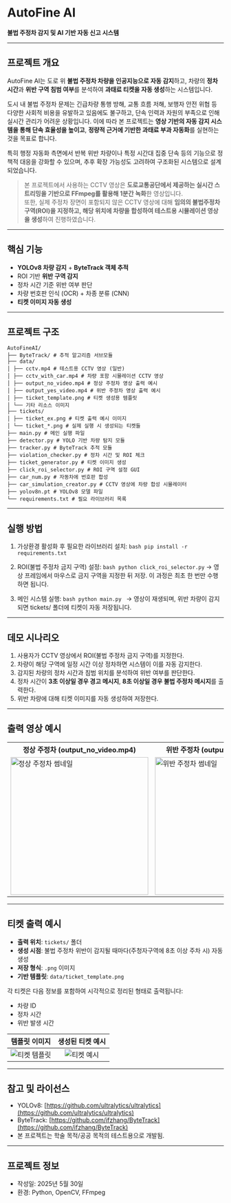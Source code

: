 # AutoFine AI

**불법 주정차 감지 및 AI 기반 자동 신고 시스템**

---

## 프로젝트 개요

AutoFine AI는 도로 위 **불법 주정차 차량을 인공지능으로 자동 감지**하고, 차량의 **정차 시간**과 **위반 구역 침범 여부**를 분석하여 **과태료 티켓을 자동 생성**하는 시스템입니다.

도시 내 불법 주정차 문제는 긴급차량 통행 방해, 교통 흐름 저해, 보행자 안전 위협 등 다양한 사회적 비용을 유발하고 있음에도 불구하고, 단속 인력과 자원의 부족으로 인해 실시간 관리가 어려운 상황입니다. 이에 따라 본 프로젝트는 **영상 기반의 자동 감지 시스템을 통해 단속 효율성을 높이고**, **정량적 근거에 기반한 과태료 부과 자동화**를 실현하는 것을 목표로 합니다.

특히 행정 자동화 측면에서 반복 위반 차량이나 특정 시간대 집중 단속 등의 기능으로 정책적 대응을 강화할 수 있으며, 추후 확장 가능성도 고려하여 구조화된 시스템으로 설계되었습니다.

> 본 프로젝트에서 사용하는 CCTV 영상은 **도로교통공단에서 제공하는 실시간 스트리밍을 기반으로 FFmpeg를 활용해 1분간 녹화**한 영상입니다.  
> 또한, 실제 주정차 장면이 포함되지 않은 CCTV 영상에 대해 **임의의 불법주정차 구역(ROI)을 지정하고, 해당 위치에 차량을 합성하여 테스트용 시뮬레이션 영상을 생성**하여 진행하였습니다. 

---

## 핵심 기능

- **YOLOv8 차량 감지** + **ByteTrack 객체 추적**
- ROI 기반 **위반 구역 감지**
- 정차 시간 기준 위반 여부 판단
- 차량 번호판 인식 (OCR) + 차종 분류 (CNN)
- **티켓 이미지 자동 생성**

---

## 프로젝트 구조
```
AutoFineAI/
├── ByteTrack/ # 추적 알고리즘 서브모듈
├── data/
│ ├── cctv.mp4 # 테스트용 CCTV 영상 (일반)
│ ├── cctv_with_car.mp4 # 차량 포함 시뮬레이션 CCTV 영상
│ ├── output_no_video.mp4 # 정상 주정차 영상 출력 예시
│ ├── output_yes_video.mp4 # 위반 주정차 영상 출력 예시
│ ├── ticket_template.png # 티켓 생성용 템플릿
│ └── 기타 리소스 이미지
├── tickets/
│ ├── ticket_ex.png # 티켓 출력 예시 이미지
│ └── ticket_*.png # 실제 실행 시 생성되는 티켓들
├── main.py # 메인 실행 파일
├── detector.py # YOLO 기반 차량 탐지 모듈
├── tracker.py # ByteTrack 추적 모듈
├── violation_checker.py # 정차 시간 및 ROI 체크
├── ticket_generator.py # 티켓 이미지 생성
├── click_roi_selector.py # ROI 구역 설정 GUI
├── car_num.py # 자동차에 번호판 합성
├── car_simulation_creator.py # CCTV 영상에 차량 합성 시뮬레이터
├── yolov8n.pt # YOLOv8 모델 파일
└── requirements.txt # 필요 라이브러리 목록
```
--- 

## 실행 방법

1. 가상환경 활성화 후 필요한 라이브러리 설치:
```bash pip install -r requirements.txt```

2. ROI(불법 주정차 금지 구역) 설정:
```bash python click_roi_selector.py```
→ 영상 프레임에서 마우스로 금지 구역을 지정한 뒤 저장. 이 과정은 최초 한 번만 수행하면 됩니다.

3. 메인 시스템 실행:
```bash python main.py ```
→ 영상이 재생되며, 위반 차량이 감지되면 tickets/ 폴더에 티켓이 자동 저장됩니다.

---

## 데모 시나리오

1. 사용자가 CCTV 영상에서 ROI(불법 주정차 금지 구역)를 지정한다.
2. 차량이 해당 구역에 일정 시간 이상 정차하면 시스템이 이를 자동 감지한다.
3. 감지된 차량의 정차 시간과 침범 위치를 분석하여 위반 여부를 판단한다.
4. 정차 시간이 **3초 이상일 경우 경고 메시지**, **8초 이상일 경우 불법 주정차 메시지**를 출력한다.
5. 위반 차량에 대해 티켓 이미지를 자동 생성하여 저장한다.

---

## 출력 영상 예시
<table>
  <tr>
    <th>정상 주정차 (output_no_video.mp4)</th>
    <th>위반 주정차 (output_yes_video.mp4)</th>
  </tr>
  <tr>
    <td>
      <a href="data/output_no_video.mp4">
        <img src="data/output_no_video_thumbnail.png" width="320" alt="정상 주정차 썸네일">
      </a>
    </td>
    <td>
      <a href="data/output_yes_video.mp4">
        <img src="data/output_yes_video_thumbnail.png" width="320" alt="위반 주정차 썸네일">
      </a>
    </td>
  </tr>
</table>

--- 

## 티켓 출력 예시

- **출력 위치**: `tickets/` 폴더  
- **생성 시점**: 불법 주정차 위반이 감지될 때마다(주청자구역에 8초 이상 주차 시) 자동 생성  
- **저장 형식**: `.png` 이미지  
- **기반 템플릿**: `data/ticket_template.png`

각 티켓은 다음 정보를 포함하여 시각적으로 정리된 형태로 출력됩니다:
- 차량 ID  
- 정차 시간  
- 위반 발생 시간  

| 템플릿 이미지 | 생성된 티켓 예시 |
|:--:|:--:|
| ![티켓 템플릿](data/ticket_template.png) | ![티켓 예시](tickets/ticket_ex.png) |


---

## 참고 및 라이선스

- YOLOv8: [https://github.com/ultralytics/ultralytics](https://github.com/ultralytics/ultralytics)
- ByteTrack: [https://github.com/ifzhang/ByteTrack](https://github.com/ifzhang/ByteTrack)
- 본 프로젝트는 학술 목적/공공 목적의 테스트용으로 개발됨.

---

## 프로젝트 정보

- 작성일: 2025년 5월 30일    
- 환경: Python, OpenCV, FFmpeg  

